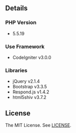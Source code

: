 ## Details
### PHP Version
- 5.5.19

### Use Framework
- CodeIgniter v3.0.0

### Libraries
- jQuery v2.1.4
- Bootstrap v3.3.5
 - Respond.js v1.4.2
 - html5shiv v3.7.2

## License
The MIT License. See [LICENSE](LICENSE).